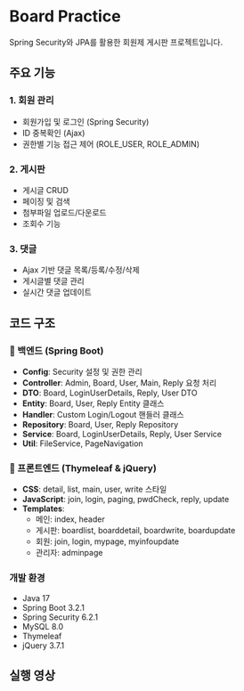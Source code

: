 # Board Practice
Spring Security와 JPA를 활용한 회원제 게시판 프로젝트입니다.

## 주요 기능
### 1. 회원 관리
- 회원가입 및 로그인 (Spring Security)
- ID 중복확인 (Ajax)
- 권한별 기능 접근 제어 (ROLE_USER, ROLE_ADMIN)

### 2. 게시판
- 게시글 CRUD
- 페이징 및 검색
- 첨부파일 업로드/다운로드
- 조회수 기능

### 3. 댓글
- Ajax 기반 댓글 목록/등록/수정/삭제
- 게시글별 댓글 관리
- 실시간 댓글 업데이트

## 코드 구조
### 📌 백엔드 (Spring Boot)
- **Config**: Security 설정 및 권한 관리
- **Controller**: Admin, Board, User, Main, Reply 요청 처리
- **DTO**: Board, LoginUserDetails, Reply, User DTO
- **Entity**: Board, User, Reply Entity 클래스
- **Handler**: Custom Login/Logout 핸들러 클래스
- **Repository**: Board, User, Reply Repository
- **Service**: Board, LoginUserDetails, Reply, User Service
- **Util**: FileService, PageNavigation
  
### 📌 프론트엔드 (Thymeleaf & jQuery)
- **CSS**: detail, list, main, user, write 스타일
- **JavaScript**: join, login, paging, pwdCheck, reply, update
- **Templates**:
  - 메인: index, header
  - 게시판: boardlist, boarddetail, boardwrite, boardupdate
  - 회원: join, login, mypage, myinfoupdate
  - 관리자: adminpage

### 개발 환경
- Java 17
- Spring Boot 3.2.1
- Spring Security 6.2.1
- MySQL 8.0
- Thymeleaf
- jQuery 3.7.1

## 실행 영상

